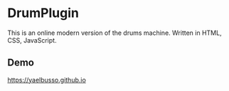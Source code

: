 # DrumPlugin
This is an online modern version of the drums machine. Written in HTML, CSS, JavaScript.
## Demo
https://yaelbusso.github.io
